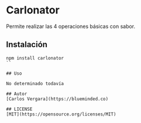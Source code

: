 # Carlonator

Permite realizar las 4 operaciones básicas con sabor.

## Instalación
```
npm install carlonator
``

## Uso

No determinado todavía

## Autor
[Carlos Vergara](https://blueminded.co)

## LICENSE
[MIT](https://opensource.org/licenses/MIT)
